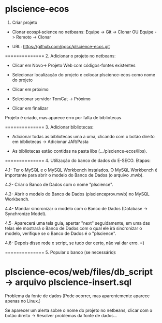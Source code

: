 plscience-ecos
==============
1. Criar projeto

  * Clonar ecospl-science no netbeans: Equipe -> Git -> Clonar OU Equipe -> Remoto -> Clonar

  * URL:  https://github.com/pgcc/plscience-ecos.git

==============
2. Adicionar o projeto no netbeans:

  * Clicar em Novo-> Projeto Web com códigos-fontes existentes

  * Selecionar localização do projeto e colocar plscience-ecos como nome do projeto

  * Clicar em próximo

  * Selecionar servidor TomCat -> Próximo

  * Clicar em finalizar

Projeto é criado, mas aparece erro por falta de bibliotecas

==============
3. Adicionar bibliotecas:

  * Adicionar todas as bibliotecas uma a uma, clicando com o botão direito em bibliotecas -> Adicionar JAR/Pasta

  * As bibliotecas estão contidas na pasta libs (.../plscience-ecos/libs).

==============
4. Utilização do banco de dados do E-SECO. Etapas:

  4.1- Ter o MySQL e o MySQL Workbench instalados. O MySQL Workbench é importante para abrir o modelo do Banco de Dados (o arquivo .mwb).

  4.2- Criar o Banco de Dados com o nome "plscience".

  4.3- Abrir o modelo do Banco de Dados (plscienceprov.mwb) no MySQL Workbench.

  4.4- Mandar sincronizar o modelo com o Banco de Dados (Database -> Synchronize Model).

  4.5- Aparecerá uma tela guia, apertar "next" seguidamente, em uma das telas ele mostrará o Banco de Dados com o qual ele irá sincronizar o modelo, verifique se o Banco de Dados é o "plscience".

  4.6- Depois disso rode o script, se tudo der certo, não vai dar erro. =)

==============
5. Popular o banco (se necessário):

plscience-ecos/web/files/db_script -> arquivo plscience-insert.sql
==============

Problema da fonte de dados (Pode ocorrer, mas aparentemente aparece apenas no Linux.)

Se aparecer um alerta sobre o nome do projeto no netbeans, clicar com o botão direito -> Resolver problemas da fonte de dados...
